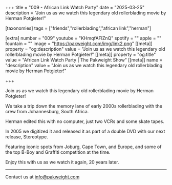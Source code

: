 +++
title = "009 - African Link Watch Party"
date = "2025-03-25"
description = "Join us as we watch this legendary old rollerblading movie by Herman Potgieter!"

[taxonomies]
tags = ["friends","rollerblading","african link","herman"]

[extra]
number = "009"
youtube = "KHmqfAFlZnQ"
spotify = ""
apple = ""
fountain = ""
image = "https://pakweight.com/img/link2.png"
[[meta]]
property = "og:description"
value = "Join us as we watch this legendary old rollerblading movie by Herman Potgieter!"
[[meta]]
property = "og:title"
value = "African Link Watch Party | The Pakweight Show"
[[meta]]
name = "description"
value = "Join us as we watch this legendary old rollerblading movie by Herman Potgieter!"

+++

Join us as we watch this legendary old rollerblading movie by Herman Potgieter!

We take a trip down the memory lane of early 2000s rollerblading with the crew from Johannesburg, South Africa.

Herman edited this with no computer, just two VCRs and some skate tapes.

In 2005 we digitized it and released it as part of a double DVD with our next release, Stereotype.

Featuring iconic spots from Joburg, Cape Town, and Europe, and some of the top B-Boy and Graffiti competition at the time.

Enjoy this with us as we watch it again, 20 years later.

---

Contact us at [info@pakweight.com](mailto:info@pakweight.com)
